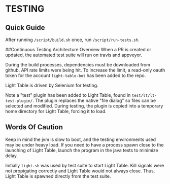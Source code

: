 # TESTING

## Quick Guide
After running ```/script/build.sh``` once,  run ```/script/run-tests.sh```.

##Continuous Testing Architecture Overview 
When a PR is created or updated, the automated test suite will run on travis and appveyor.

During the build processes, dependencies must be downloaded from github. API
rate limits were being hit. To increase the limit, a read-only oauth token for
the account ```light-table-bot``` has been added to the repo.

Light Table is driven by Selenium for testing.

Note a "test" plugin has been added to Light Table, found in `test/lt/lt-test-plugin/`.
The plugin replaces the native "file dialog" so files can be selected and modified.
During testing, the plugin is copied into a temporary home directory for Light Table, forcing
it to load.


## Words Of Caution 
Keep in mind the jvm is slow to boot, and the testing environments used may
be under heavy load. If you need to have a process spawn close to the launching
of Light Table, launch the program in the java tests to minimize delay.

Initially ```light.sh``` was used by test suite to start Light Table. Kill signals
were not propigating correctly and Light Table would not always close. Thus, Light Table
is spawned directly from the test suite.
